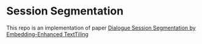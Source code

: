 # Session Segmentation
 
This repo is an implementation of paper [Dialogue Session Segmentation by Embedding-Enhanced TextTiling](https://arxiv.org/abs/1610.03955)
